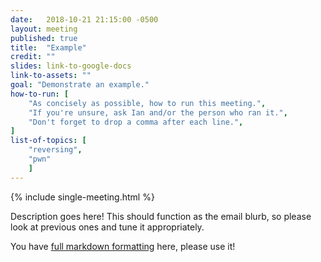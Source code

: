 ```yaml
---
date:   2018-10-21 21:15:00 -0500
layout: meeting
published: true
title:  "Example"
credit: ""
slides: link-to-google-docs
link-to-assets: ""
goal: "Demonstrate an example."
how-to-run: [
	"As concisely as possible, how to run this meeting.",
	"If you're unsure, ask Ian and/or the person who ran it.",
	"Don't forget to drop a comma after each line.",
]
list-of-topics: [
	"reversing",
	"pwn"
	]
---
```


{% include single-meeting.html  %}

Description goes here! This should function as the email blurb, so please look at previous ones and tune it appropriately.

You have [full markdown formatting](https://github.com/adam-p/markdown-here/wiki/Markdown-Cheatsheet) here, please use it!
